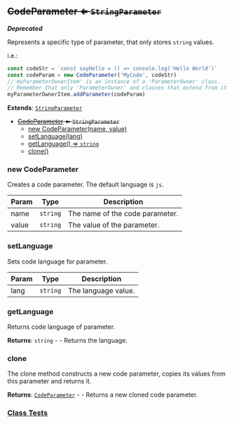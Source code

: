 <a name="CodeParameter"></a>

## ~~CodeParameter ⇐ <code>StringParameter</code>~~
***Deprecated***

Represents a specific type of parameter, that only stores `string` values.

i.e.:
```javascript
const codeStr = `const sayHello = () => console.log('Hello World')`
const codeParam = new CodeParameter('MyCode', codeStr)
//'myParameterOwnerItem' is an instance of a 'ParameterOwner' class.
// Remember that only 'ParameterOwner' and classes that extend from it can host 'Parameter' objects.
myParameterOwnerItem.addParameter(codeParam)
```


**Extends**: <code>[StringParameter](api/SceneTree\Parameters\StringParameter.md)</code>  

* ~~[CodeParameter](#CodeParameter) ⇐ <code>StringParameter</code>~~
    * [new CodeParameter(name, value)](#new-CodeParameter)
    * [setLanguage(lang)](#setLanguage)
    * [getLanguage() ⇒ <code>string</code>](#getLanguage)
    * [clone()](#clone)

<a name="new_CodeParameter_new"></a>

### new CodeParameter
Creates a code parameter.
The default language is `js`.


| Param | Type | Description |
| --- | --- | --- |
| name | <code>string</code> | The name of the code parameter. |
| value | <code>string</code> | The value of the parameter. |

<a name="CodeParameter+setLanguage"></a>

### setLanguage
Sets code language for parameter.



| Param | Type | Description |
| --- | --- | --- |
| lang | <code>string</code> | The language value. |

<a name="CodeParameter+getLanguage"></a>

### getLanguage
Returns code language of parameter.


**Returns**: <code>string</code> - - Returns the language.  
<a name="CodeParameter+clone"></a>

### clone
The clone method constructs a new code parameter,
copies its values from this parameter and returns it.


**Returns**: [<code>CodeParameter</code>](#CodeParameter) - - Returns a new cloned code parameter.  


### [Class Tests](api/SceneTree\Parameters/CodeParameter.test)
